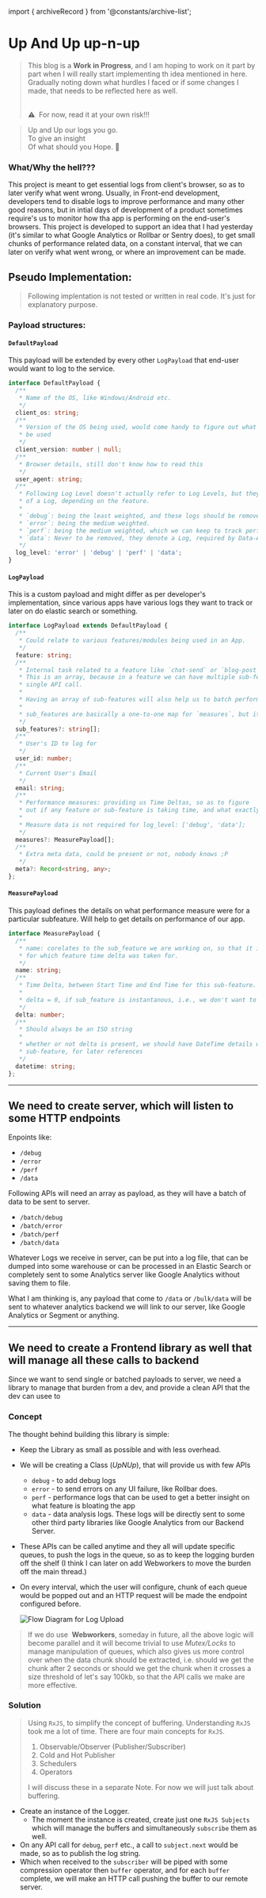 import { archiveRecord } from '@constants/archive-list';

<PolkaContainer>

<H1 updatedAt={archiveRecord['upload-client-logs'].updatedAt} wordCount={564}>
  Up And Up <InlineCode>up-n-up</InlineCode>
</H1>

<Blockquote type="warn">
  This blog is a <b>Work in Progress</b>, and I am hoping to work on it part by part when I will really start
  implementing th idea mentioned in here. Gradually noting down what hurdles I faced or
  if some changes I made, that needs to be reflected here as well.

  <br />
  <br />

  :warning: &nbsp;For now, read it at your own risk!!!
</Blockquote>

>
> Up and Up our logs you go. <br/>
> To give an insight <br/>
> Of what should you Hope. :musical_score:
>

### What/Why the hell???

This project is meant to get essential logs from client's browser, so as to later verify what went wrong.
Usually, in Front-end development, developers tend to disable logs to improve performance and
many other good reasons, but in intial days of development of a product sometimes require's
us to monitor how tha app is performing on the end-user's browsers. This project is developed
to support an idea that I had yesterday (it's similar to what Google Analytics or Rollbar or Sentry does),
to get small chunks of performance related data, on a constant
interval, that we can later on verify what went wrong, or where an improvement can be made.

## Pseudo Implementation:

<Blockquote type="warn">
  Following implentation is not tested or written in real code. It's just for
  explanatory purpose.
</Blockquote>

### Payload structures:

#### `DefaultPayload`
This payload will be extended by every other `LogPayload` that end-user would want to log to the service.

```ts
interface DefaultPayload {
  /**
   * Name of the OS, like Windows/Android etc.
   */
  client_os: string;
  /**
   * Version of the OS being used, would come handy to figure out what CPU processor might
   * be used
   */
  client_version: number | null;
  /**
   * Browser details, still don't know how to read this
   */
  user_agent: string;
  /**
   * Following Log Level doesn't actually refer to Log Levels, but they denote the weight
   * of a Log, depending on the feature.
   *
   * `debug`: being the least weighted, and these logs should be removed, once we are done with improvements
   * `error`: being the medium weighted.
   * `perf`: being the medium weighted, which we can keep to track performance details of end-user's per browser
   * `data`: Never to be removed, they denote a Log, required by Data-Analysts.
   */
  log_level: 'error' | 'debug' | 'perf' | 'data';
}
```

#### `LogPayload`
This is a custom payload and might differ as per developer's implementation, since
various apps have various logs they want to track or later on do elastic search or something.

```ts
interface LogPayload extends DefaultPayload {
  /**
   * Could relate to various features/modules being used in an App.
   */
  feature: string;
  /**
   * Internal task related to a feature like `chat-send` or `blog-post`
   * This is an array, because in a feature we can have multiple sub-features batched into one
   * single API call.
   *
   * Having an array of sub-features will also help us to batch performance logs into one single API call
   *
   * sub_features are basically a one-to-one map for `measures`, but it won't be case everytime.
   */
  sub_features?: string[];
  /**
   * User's ID to log for
   */
  user_id: number;
  /**
   * Current User's Email
   */
  email: string;
  /**
   * Performance measures: providing us Time Deltas, so as to figure
   * out if any feature or sub-feature is taking time, and what exactly is causing it
   *
   * Measure data is not required for log_level: ['debug', 'data'];
   */
  measures?: MeasurePayload[];
  /**
   * Extra meta data, could be present or not, nobody knows ;P
   */
  meta?: Record<string, any>;
};
```

#### `MeasurePayload`

This payload defines the details on what performance measure were for a particular subfeature.
Will help to get details on performance of our app.

```ts
interface MeasurePayload {
  /**
   * name: corelates to the sub_feature we are working on, so that it is easier to understand
   * for which feature time delta was taken for.
   */
  name: string;
  /**
   * Time Delta, between Start Time and End Time for this sub-feature.
   *
   * delta = 0, if sub_feature is instantanous, i.e., we don't want to log perf delta
   */
  delta: number;
  /**
   * Should always be an ISO string
   *
   * whether or not delta is present, we should have DateTime details when logging any
   * sub-feature, for later references
   */
  datetime: string;
};
```

***

## We need to create server, which will listen to some HTTP endpoints

Enpoints like:

* `/debug`
* `/error`
* `/perf`
* `/data`

Following APIs will need an array as payload, as they will have a batch of data
to be sent to server.
* `/batch/debug`
* `/batch/error`
* `/batch/perf`
* `/batch/data`

Whatever Logs we receive in server, can be put into a log file, that can be dumped into some warehouse
or can be processed in an Elastic Search or completely sent to some Analytics server like Google Analytics
without saving them to file.

What I am thinking is, any payload that come to `/data` or `/bulk/data` will be sent to whatever
analytics backend we will link to our server, like Google Analytics or Segment or anything.

***

## We need to create a Frontend library as well that will manage all these calls to backend

Since we want to send single or batched payloads to server, we need a library to manage that
burden from a dev, and provide a clean API that the dev can usee to

### Concept

The thought behind building this library is simple:

* Keep the Library as small as possible and with less overhead.
* We will be creating a Class (_UpNUp_), that will provide us with few APIs
  * `debug` - to add debug logs
  * `error` - to send errors on any UI failure, like Rollbar does.
  * `perf` - performance logs that can be used to get a better insight on what feature is bloating the app
  * `data` - data analysis logs. These logs will be directly sent to some other third party libraries like
    Google Analytics from our Backend Server.
* These APIs can be called anytime and they all will update specific queues, to push the
  logs in the queue, so as to keep the logging burden off the shelf (I think I can later on add Webworkers
  to move the burden off the main thread.)
* On every interval, which the user will configure, chunk of each queue would be popped out and an
  HTTP request will be made the endpoint configured before.

  <Image src="https://user-images.githubusercontent.com/11786283/81470865-cde6ba80-920a-11ea-8429-6df2a2ac0595.png" placeholder="https://user-images.githubusercontent.com/11786283/81470875-de973080-920a-11ea-99a3-5397f40b85b0.png" alt="Flow Diagram for Log Upload" />

<Blockquote type="warn">
If we do use&nbsp;
<b>Webworkers</b>, someday in future, all the above logic will become parallel and it will become trivial to
use <i>Mutex/Locks</i> to manage manipulation of queues, which also gives us more control over when the data chunk should
be extracted, i.e. should we get the chunk after 2 seconds or should we get the chunk when it crosses a
size threshold of let's say 100kb, so that the API calls we make are more effective.
</Blockquote>

### Solution

> Using `RxJS`, to simplify the concept of buffering. Understanding `RxJS` took
> me a lot of time. There are four main concepts for `RxJS`.
>
> 1. Observable/Observer (Publisher/Subscriber)
> 2. Cold and Hot Publisher
> 3. Schedulers
> 4. Operators
>
> I will discuss these in a separate Note. For now we will just talk about
> buffering.

* Create an instance of the Logger.
  * The moment the instance is created, create just one `RxJS Subjects` which
    will manage the buffers and simultaneously `subscribe` them as well.
* On any API call for `debug`, `perf` etc., a call to `subject.next` would be
made, so as to publish the log string.
* Which when received to the `subscriber` will be piped with some compression
  operator then `buffer` operator, and for each `buffer` complete, we
  will make an HTTP call pushing the buffer to our remote server.

</PolkaContainer>
